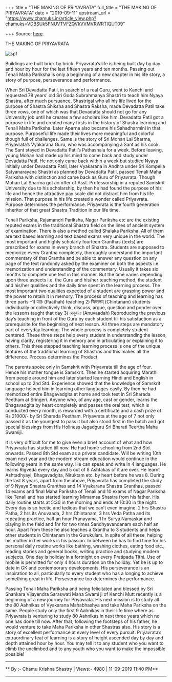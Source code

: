 +++
title = "THE MAKING OF PRIYAVRATA"
full_title = "THE MAKING OF PRIYAVRATA"
date = "2019-09-11"
upstream_url = "https://www.chamuks.in/article_view.php?chamuks=VDBSUk5FNUVTVFZQVkVVMVRWRTlQUT09"

+++
Source: [here](https://www.chamuks.in/article_view.php?chamuks=VDBSUk5FNUVTVFZQVkVVMVRWRTlQUT09).

THE MAKING OF PRIYAVRATA 



![spf](article_img/CHAMU-1582624465the_making_of_priyavrata.jpeg)

Buildings are built brick by brick. Priyavrata’s life is being built day
by day and hour by hour for the last fifteen years and ten months.
Passing out Tenali Maha Pariksha is only a beginning of a new chapter in
his life story, a story of purpose, perseverance and performance.  
  
When Sri Devadatta Patil, in search of a real Guru, went to Kanchi and
requested 78 years’ old Sri Goda Subrahmanya Shastri to teach him Nyaya
Shastra, after much pursuance, Shastrigal who all his life lived for the
purpose of Shastra Shiksha and Shastra Raksha, made Devadatta Patil take
three vows, one of which was that Devadatta should not go for any
University job until he creates a few scholars like him. Devadatta Patil
got a purpose in life and created many firsts in the history of Shastra
learning and Tenali Maha Pariksha. Later Aparna also became his
Sahadharmini in that purpose. Purposeful life made their lives more
meaningful and colorful though full of challenges. Same is the story of
Sri Mohan Lal Sharma, Priyavrata’s Vyakarana Guru, who was accompanying
a Sant as his cook. The Sant stayed in Devadatta Patil’s Pathashala for
a week. Before leaving, young Mohan had made up his mind to come back
and study under Devadatta Patil. He not only came back within a week but
studied Nyaya initially under Devadatta Patil, later Vyakarana in Andhra
under Sri Kompella Satyanarayana Shastri as planned by Devadatta Patil,
passed Tenali Maha Pariksha with distinction and came back as Guru of
Priyavrata. Though Mohan Lal Sharma got an offer of Asst. Professorship
in a reputed Samskrit University due to his scholarship, by then he had
found the purpose of his life and hence the attractive pay scale did not
distract him from his life mission. That purpose in his life created a
wonder called Priyavrata. Purpose determines the performance. Priyavrata
is the fourth generation inheritor of that great Shastra Tradition in
our life time.  
  
Tenali Pariksha, Rajamandri Pariksha, Nagar Pariksha etc are the
existing reputed exams in the traditional Shastra field on the lines of
ancient system of examination. There is also a method called Shalaka
Pariksha. All of them are text based learning and text based exams very
unique in the world. The most important and highly scholarly fourteen
Granthas (texts) are prescribed for exams in every branch of Shastra.
Students are supposed to memorize every Grantha completely, thoroughly
understand the important commentary of that Grantha and be able to
answer any question on any page of the text randomly asked by the
examiner on both the aspects i.e. memorization and understanding of the
commentary. Usually it takes six months to complete one text in this
manner. But the time varies depending upon three aspects i.e. the Guru
and his/her teaching method, the student and his/her qualities and the
daily time spent in the learning process. The most important two
qualities expected of a student are grasping power and the power to
retain it in memory. The process of teaching and learning has three
parts –1) पाठः (Paathah) teaching 2) चिन्तनम् (Chintanam) students
individually or collectively think, discuss, argue, question and ponder
over the lessons taught that day 3) अनुवादः (Anuvaadah) Reproducing the
previous day’s teaching in front of the Guru by each student till his
satisfaction as a prerequisite for the beginning of next lesson. All
three steps are mandatory part of everyday learning. The whole process
is completely student centered. These three steps help every student in
understanding the lesson, having clarity, registering it in memory and
in articulating or explaining it to others. This three stepped teaching
learning process is one of the unique features of the traditional
learning of Shastras and this makes all the difference. Process
determines the Product.  
  
The parents spoke only in Samskrit with Priyavrata till the age of four.
Hence his mother tongue is Samskrit. Then he started acquiring Marathi
from people around him and later started learning Hindi and English in
school up to 2nd Std. Experience showed that the knowledge of Samskrit
language helped him in learning other languages easily. By then he had
memorized entire Bhagavadgita at home and took test in Sri Sharada
Peetham at Sringeri. Anyone who, of any age, cast or gender, learns the
Bhagavadgita by heart completely and passes the oral test, which is
conducted every month, is rewarded with a certificate and a cash prize
of Rs 21000/- by Sri Sharada Peetham. Priyavrata at the age of 7 not
only passed it as the youngest to pass it but also stood first in the
batch and got special blessings from His Holiness Jagadguru Sri Bharati
Teertha Maha Swamiji.  
  
It is very difficult for me to give even a brief account of what and how
Priyavrata has studied till now. He had home schooling from 2nd Std.
onwards. Passed 8th Std exam as a private candidate. Will be writing
10th exam next year and the modern stream education would continue in
the following years in the same way. He can speak and write in 4
languages. He learns Rigveda every day and 5 out of 8 Ashtakas of it are
over. He learnt Ashtadhyayi, Bhagavadgita, Niruktam etc. by heart before
he was 8. During the last 8 years, apart from the above, Priyavrata has
completed the study of 9 Nyaya Shastra Granthas and 14 Vyakarana Shastra
Granthas, passed 14 exams and final Maha Pariksha of Tenali and 10 exams
of Nagar Pariksha like Tenali and has started learning Mimamsa Shastra
from his father. His daily routine starts at 5:30 in the morning and
ends at 10:30 in the night. Every day is so hectic and tedious that we
can’t even imagine. 2 hrs Shastra Patha, 2 hrs its Anuvaada, 2 hrs
Chintanam, 3 hrs Veda Patha and its repeating practice, half an hour
Pranayama, 1 hr Surya Namaskar and playing in the field and 1hr for two
times Sandhyavandanam each half an hour. Apart from these he also
teaches a Grantha to 3 students and helps other students in Chintanam in
the Gurukulam. In spite of all these, helping his mother in her works is
his passion. In between he has to find time for his personal daily
routine works like bathing, washing clothes, eating food etc., reading
stories and general books, writing practice and studying modern
subjects. One day is holiday in a fortnight on every Pratipada Tithi.
Use of mobile is permitted for only 4 hours duration on the holiday. Yet
he is up to date in GK and contemporary developments. His perseverance
is an inspiration to all, particularly to every student who has a
longing to achieve something great in life. Perseverance too determines
the performance.  
  
Passing Tenali Maha Pariksha and being felicitated and blessed by Sri
Shankara Vijayendra Saraswati Maha Swami ji of Kanchi Mutt recently is a
beginning of a new journey for Priyavrata. His next mission is to study
all the 80 Aahnikas of Vyakarana Mahabhashya and take Maha Pariksha on
the same. People study only the first 9 Aahnikas in their life time
where as Priyavrata is venturing to study 80 Aahnikas in next three
years which no one has done till now. After that, following the
footsteps of his father, he would venture to take Maha Pariksha in other
Shastras also. His story is a story of excellent performance at every
level of every pursuit. Priyavrata’s extraordinary feat of learning is a
story of height ascended day by day and depth attained hour by hour. You
may tell it to any student who you want to climb the unclimbed and to
any youth who you want to make the impossible possible!  
  

------------------------------------------------------------------------

** By :- Chamu Krishna Shastry \| Views:- 4980 \| 11-09-2019 11:40
PM**  

------------------------------------------------------------------------

